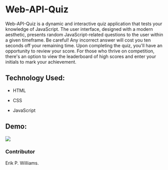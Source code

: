 # Web-API-Quiz

Web-API-Quiz is a dynamic and interactive quiz application that tests your knowledge of JavaScript. The user interface, designed with a modern aesthetic, presents random JavaScript-related questions to the user within a given timeframe. Be careful! Any incorrect answer will cost you ten seconds off your remaining time. Upon completing the quiz, you'll have an opportunity to review your score. For those who thrive on competition, there's an option to view the leaderboard of high scores and enter your initials to mark your achievement.

## Technology Used:

- HTML
 
- CSS

- JavaScript

## Demo:

![](./assets/image/demo.gif)

### Contributor

Erik P. Williams.
